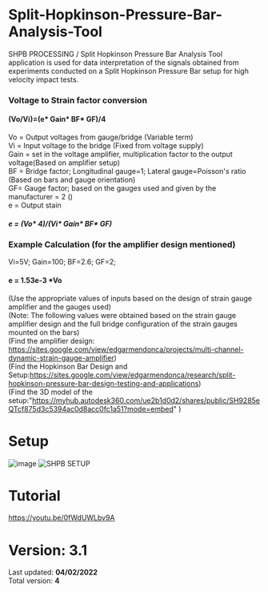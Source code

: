 # Split-Hopkinson-Pressure-Bar-Analysis-Tool
SHPB PROCESSING / Split Hopkinson Pressure Bar Analysis Tool application is used for data interpretation of the signals obtained from experiments conducted on a Split Hopkinson Pressure Bar setup for high velocity impact tests.


### Voltage to Strain factor conversion
#### (Vo/Vi)=(e* Gain* BF* GF)/4

Vo = Output voltages from gauge/bridge (Variable term)<br/>
Vi = Input voltage to the bridge (Fixed from voltage supply)<br/>
Gain = set in the voltage amplifier, multiplication factor to the output voltage(Based on amplifier setup)<br/>
BF = Bridge factor; Longitudinal gauge=1; Lateral gauge=Poisson's ratio (Based on bars and gauge orientation)<br/>
GF= Gauge factor; based on the gauges used and given by the manufacturer = 2 ()<br/>
e = Output stain <br/>

##### e = (Vo* 4)/(Vi* Gain* BF* GF)

### Example Calculation (for the amplifier design mentioned)
Vi=5V; Gain=100; BF=2.6; GF=2;
#### e = 1.53e-3 *Vo
 (Use the appropriate values of inputs based on the design of strain gauge amplifier and the gauges used)<br/>
 (Note: The following values were obtained based on the strain gauge amplifier design and the full bridge configuration of the strain gauges mounted on the bars)<br/>
 (Find the amplifier design: https://sites.google.com/view/edgarmendonca/projects/multi-channel-dynamic-strain-gauge-amplifier)<br/>
 (Find the Hopkinson Bar Design and Setup:https://sites.google.com/view/edgarmendonca/research/split-hopkinson-pressure-bar-design-testing-and-applications)<br/>
 (Find the 3D model of the setup:"https://myhub.autodesk360.com/ue2b1d0d2/shares/public/SH9285eQTcf875d3c5394ac0d8acc0fc1a51?mode=embed" )<br/>

# Setup
![image](https://user-images.githubusercontent.com/67676399/149070512-d66e211e-7239-4d64-bd10-58723fddadab.png)
![SHPB SETUP](https://user-images.githubusercontent.com/67676399/149882290-ee686e5f-2beb-47e4-aec5-9b008c2a28cd.png)

# Tutorial
https://youtu.be/0fWdUWLbv9A


# Version: 3.1 
Last updated: **04/02/2022** <br/>
Total version: **4**
